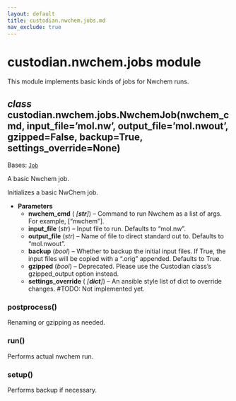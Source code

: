 ```yaml
---
layout: default
title: custodian.nwchem.jobs.md
nav_exclude: true
---
```


# custodian.nwchem.jobs module

This module implements basic kinds of jobs for Nwchem runs.

## *class* custodian.nwchem.jobs.NwchemJob(nwchem_cmd, input_file=’mol.nw’, output_file=’mol.nwout’, gzipped=False, backup=True, settings_override=None)

Bases: [`Job`](custodian.custodian.md#custodian.custodian.Job)

A basic Nwchem job.

Initializes a basic NwChem job.

* **Parameters**
  * **nwchem_cmd** (   *[**str**]*) – Command to run Nwchem as a list of args. For
    example, [“nwchem”].
  * **input_file** (*str*) – Input file to run. Defaults to “mol.nw”.
  * **output_file** (*str*) – Name of file to direct standard out to.
    Defaults to “mol.nwout”.
  * **backup** (*bool*) – Whether to backup the initial input files. If True,
    the input files will be copied with a “.orig” appended.
    Defaults to True.
  * **gzipped** (*bool*) – Deprecated. Please use the Custodian class’s
    gzipped_output option instead.
  * **settings_override** (   *[**dict**]*) – An ansible style list of dict to override changes.
    #TODO: Not implemented yet.

### postprocess()

Renaming or gzipping as needed.

### run()

Performs actual nwchem run.

### setup()

Performs backup if necessary.